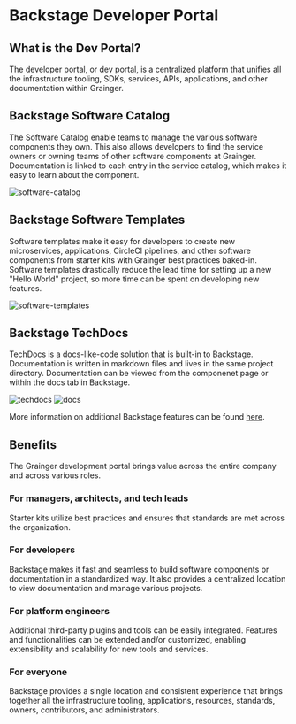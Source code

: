 # Backstage Developer Portal

## What is the Dev Portal?

The developer portal, or dev portal, is a centralized platform that unifies all the infrastructure tooling, SDKs, services, APIs, applications, and other documentation within Grainger.

## Backstage Software Catalog

The Software Catalog enable teams to manage the various software components they own. This also allows developers to find the service owners or owning teams of other software components at Grainger. Documentation is linked to each entry in the service catalog, which makes it easy to learn about the component.

![software-catalog](./images/software-catalog.png)

## Backstage Software Templates

Software templates make it easy for developers to create new microservices, applications, CircleCI pipelines, and other software components from starter kits with Grainger best practices baked-in. Software templates drastically reduce the lead time for setting up a new "Hello World" project, so more time can be spent on developing new features.

![software-templates](./images/software-templates.png)

## Backstage TechDocs

TechDocs is a docs-like-code solution that is built-in to Backstage. Documentation is written in markdown files and lives in the same project directory. Documentation can be viewed from the componenet page or within the docs tab in Backstage.

![techdocs](./images/techdocs.png)
![docs](./images/docs.png)

More information on additional Backstage features can be found [here](./features.md).

## Benefits

The Grainger development portal brings value across the entire company and across various roles.

### For managers, architects, and tech leads

Starter kits utilize best practices and ensures that standards are met across the organization. 

### For developers

Backstage makes it fast and seamless to build software components or documentation in a standardized way. It also provides a centralized location to view documentation and manage various projects.

### For platform engineers

Additional third-party plugins and tools can be easily integrated. Features and functionalities can be extended and/or customized, enabling extensibility and scalability for new tools and services.

### For everyone

Backstage provides a single location and consistent experience that brings together all the infrastructure tooling, applications, resources, standards, owners, contributors, and administrators.
